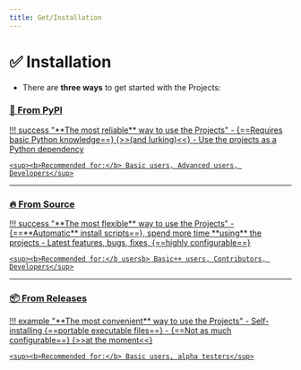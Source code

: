 ```yaml
---
title: Get/Installation
---
```


<!--start-->

# ✅ Installation

- There are **three ways** to get started with the Projects:

### [**🧀 From PyPI**](site:/get/pypi)

<a href="site:get/pypi">
!!! success "**The most reliable** way to use the Projects"
    - {==Requires basic Python knowledge==} {>>(and lurking)<<}
    - Use the projects as a Python dependency

    <sup><b>Recommended for:</b> Basic users, Advanced users, Developers</sup>
</a>

<hr>

### [**🔥 From Source**](site:/get/source)

<a href="site:get/source">
!!! success "**The most flexible** way to use the Projects"
    - {==**Automatic** install scripts==}, spend more time **using** the projects
    - Latest features, bugs, fixes, {==highly configurable==}

    <sup><b>Recommended for:</b usersb> Basic++ users, Contributors, Developers</sup>
</a>

<hr>

### [**📦 From Releases**](site:/get/releases)

<a href="site:get/releases">
!!! example "**The most convenient** way to use the Projects"
    - Self-installing {==portable executable files==}
    - {==Not as much configurable==} {>>at the moment<<}

    <sup><b>Recommended for:</b> Basic users, alpha testers</sup>
</a>
